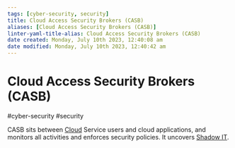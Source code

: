 ```yaml
---
tags: [cyber-security, security]
title: Cloud Access Security Brokers (CASB)
aliases: [Cloud Access Security Brokers (CASB)]
linter-yaml-title-alias: Cloud Access Security Brokers (CASB)
date created: Monday, July 10th 2023, 12:40:08 am
date modified: Monday, July 10th 2023, 12:40:42 am
---
```

# Cloud Access Security Brokers (CASB)
#cyber-security #security 

CASB sits between [Cloud](Cyber%20Security/Cloud%20Security/Cloud%20Security.md) Service users and cloud applications, and monitors all activities and enforces security policies. It uncovers [Shadow IT](Cyber%20Security/Shadow%20IT.md).